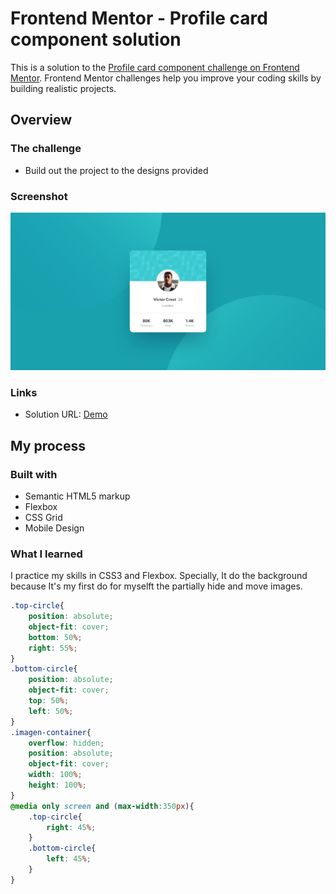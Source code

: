 # Frontend Mentor - Profile card component solution

This is a solution to the [Profile card component challenge on Frontend Mentor](https://www.frontendmentor.io/challenges/profile-card-component-cfArpWshJ). Frontend Mentor challenges help you improve your coding skills by building realistic projects. 


## Overview

### The challenge

- Build out the project to the designs provided

### Screenshot

![Github](design/desktop-design.jpg)


### Links

- Solution URL: [Demo](https://herrius.github.io/Frontend-Mentor-Profile-card-component/)

## My process

### Built with

- Semantic HTML5 markup 
- Flexbox
- CSS Grid
- Mobile Design


### What I learned

I practice my skills in CSS3 and Flexbox. Specially, It do the background because It's my first do for myselft the partially hide and move images.

```css
.top-circle{
    position: absolute;
    object-fit: cover;
    bottom: 50%;
    right: 55%;
}
.bottom-circle{
    position: absolute;
    object-fit: cover;
    top: 50%;
    left: 50%;
}
.imagen-container{
    overflow: hidden;
    position: absolute;
    object-fit: cover;
    width: 100%;
    height: 100%;
}
@media only screen and (max-width:350px){
    .top-circle{
        right: 45%;
    }
    .bottom-circle{
        left: 45%;
    }
}
```

